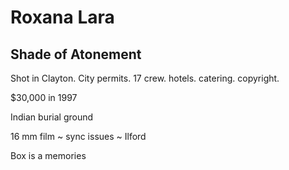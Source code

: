 # Roxana Lara

## Shade of Atonement

Shot in Clayton. City permits. 17 crew. hotels. catering. copyright.

$30,000 in 1997


Indian burial ground

16 mm film ~ sync issues ~ Ilford

Box is a memories
